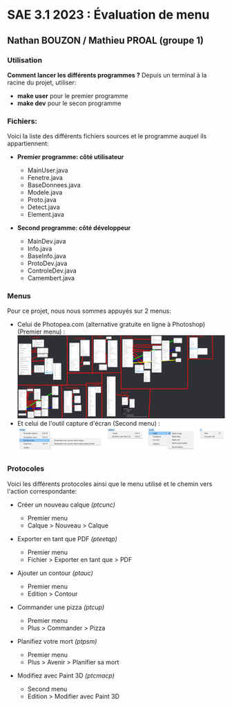 # SAE 3.1 2023 : Évaluation de menu 
## Nathan BOUZON / Mathieu PROAL (groupe 1)

### Utilisation
**Comment lancer les différents programmes ?**
Depuis un terminal à la racine du projet,  utiliser:
* __make user__ pour le premier programme
* __make dev__ pour le secon programme
  
### Fichiers:
Voici la liste des différents fichiers sources et le programme auquel ils appartiennent:
* **Premier programme: côté utilisateur**
  * MainUser.java
  * Fenetre.java
  * BaseDonnees.java
  * Modele.java
  * Proto.java
  * Detect.java
  * Element.java

* **Second programme: côté développeur**
  * MainDev.java
  * Info.java
  * BaseInfo.java
  * ProtoDev.java
  * ControleDev.java
  * Camembert.java
  
### Menus 
Pour ce projet, nous nous sommes appuyés sur 2 menus:
* Celui de Photopea.com (alternative gratuite en ligne à Photoshop) (Premier menu) :
  ![diagramme_ptp](./diagrammemenu.png)
* Et celui de l'outil capture d'écran (Second menu) :
  ![diagramme_cdc](./diagrammecapture.png) 
  
  
### Protocoles
Voici les différents protocoles ainsi que le menu utilisé et le chemin vers l'action correspondante:
* Créer un nouveau calque _(ptcunc)_
  * Premier menu
  * Calque > Nouveau > Calque

* Exporter en tant que PDF _(pteetqp)_
  * Premier menu
  * Fichier > Exporter en tant que > PDF

* Ajouter un contour _(ptauc)_
  * Premier menu
  * Edition > Contour

* Commander une pizza _(ptcup)_
  * Premier menu
  * Plus > Commander > Pizza

* Planifiez votre mort _(ptpsm)_
  * Premier menu
  * Plus > Avenir > Planifier sa mort

* Modifiez avec Paint 3D _(ptcmacp)_
  * Second menu
  * Edition > Modifier avec Paint 3D